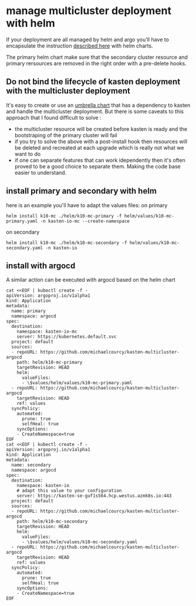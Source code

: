# manage multicluster deployment with helm

If your deployment are all managed by helm and argo you'll have to encapsulate the instruction [described here](../readme.md) with helm charts.

The primary helm chart make sure that the secondary cluster resource and primary rersources are removed in the right order with a pre-delete hooks.

## Do not bind the lifecycle of kasten deployment with the multicluster deployment

It's easy to create or use an [umbrella chart](https://helm.sh/docs/howto/charts_tips_and_tricks/#complex-charts-with-many-dependencies) that has a dependency to kasten and handle the multicluster deployment. But there is some caveats to this approach that I found difficult to solve : 
- the multicluster resource will be created before kasten is ready and the bootstraping of the primary cluster will fail 
- if you try to solve the above with a post-install hook then resources will be deleted and recreated at each upgrade which is really not what we want to do
- if one can separate features that can work idependently then it's often proved to be a good choice to separate them. Making the code base easier to understand.

## install primary and secondary with helm 

here is an example you'll have to adapt the values files: 
on primary 
```
helm install k10-mc ./helm/k10-mc-primary -f helm/values/k10-mc-primary.yaml -n kasten-io-mc --create-namespace
```

on secondary
```
helm install k10-mc ./helm/k10-mc-secondary -f helm/values/k10-mc-secondary.yaml -n kasten-io
```

## install with argocd 

A similar action can be executed with argocd based on the helm chart

```
cat <<EOF | kubectl create -f -
apiVersion: argoproj.io/v1alpha1
kind: Application
metadata:
  name: primary
  namespace: argocd
spec:
  destination:
    namespace: kasten-io-mc
    server: https://kubernetes.default.svc
  project: default
  sources:
  - repoURL: https://github.com/michaelcourcy/kasten-multicluster-argocd
    path: helm/k10-mc-primary
    targetRevision: HEAD
    helm: 
      valueFiles:
      - \$values/helm/values/k10-mc-primary.yaml
  - repoURL: https://github.com/michaelcourcy/kasten-multicluster-argocd
    targetRevision: HEAD    
    ref: values
  syncPolicy:
    automated: 
      prune: true
      selfHeal: true
    syncOptions:
    - CreateNamespace=true
EOF
cat <<EOF | kubectl create -f -
apiVersion: argoproj.io/v1alpha1
kind: Application
metadata:
  name: secondary
  namespace: argocd
spec:
  destination:
    namespace: kasten-io
    # adapt this value to your configuration
    server: https://kasten-se-guf1s564.hcp.westus.azmk8s.io:443
  project: default
  sources:
  - repoURL: https://github.com/michaelcourcy/kasten-multicluster-argocd
    path: helm/k10-mc-secondary
    targetRevision: HEAD
    helm: 
      valueFiles:
      - \$values/helm/values/k10-mc-secondary.yaml
  - repoURL: https://github.com/michaelcourcy/kasten-multicluster-argocd
    targetRevision: HEAD    
    ref: values
  syncPolicy:
    automated: 
      prune: true
      selfHeal: true
    syncOptions:
    - CreateNamespace=true
EOF
```
